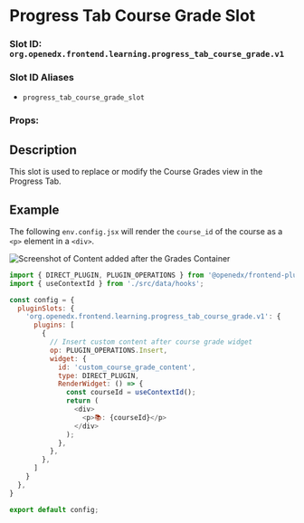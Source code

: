 # Progress Tab Course Grade Slot

### Slot ID: `org.openedx.frontend.learning.progress_tab_course_grade.v1`

### Slot ID Aliases
* `progress_tab_course_grade_slot`

### Props:

## Description

This slot is used to replace or modify the Course Grades view in the Progress Tab.

## Example

The following `env.config.jsx` will render the `course_id` of the course as a `<p>` element in a `<div>`.

![Screenshot of Content added after the Grades Container](./images/progress_tab_course_grade_slot.png)

```js
import { DIRECT_PLUGIN, PLUGIN_OPERATIONS } from '@openedx/frontend-plugin-framework';
import { useContextId } from './src/data/hooks';

const config = {
  pluginSlots: {
    'org.openedx.frontend.learning.progress_tab_course_grade.v1': {
      plugins: [
        {
          // Insert custom content after course grade widget
          op: PLUGIN_OPERATIONS.Insert,
          widget: {
            id: 'custom_course_grade_content',
            type: DIRECT_PLUGIN,
            RenderWidget: () => {
              const courseId = useContextId();
              return (
                <div>
                  <p>📚: {courseId}</p>
                </div>
              );
            },
          },
        },
      ]
    }
  },
}

export default config;
```
